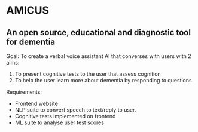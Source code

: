 # AMICUS
## An open source, educational and diagnostic tool for dementia 

Goal:
To create a verbal voice assistant AI that converses with users with 2 aims:
1. To present cognitive tests to the user that assess cognition
2. To help the user learn more about dementia by responding to questions

Requirements:
- Frontend website
- NLP suite to convert speech to text/reply to user. 
- Cognitive tests implemented on frontend
- ML suite to analyse user test scores

